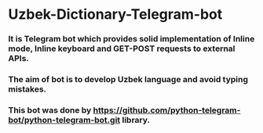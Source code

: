 # Uzbek-Dictionary-Telegram-bot
### It is Telegram bot which provides solid implementation of Inline mode, Inline keyboard and GET-POST requests to external APIs.
### The aim of bot is to develop Uzbek language and avoid typing mistakes.
### This bot was done by https://github.com/python-telegram-bot/python-telegram-bot.git library.
